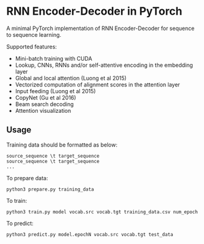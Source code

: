 # RNN Encoder-Decoder in PyTorch

A minimal PyTorch implementation of RNN Encoder-Decoder for sequence to sequence learning.

Supported features:
- Mini-batch training with CUDA
- Lookup, CNNs, RNNs and/or self-attentive encoding in the embedding layer
- Global and local attention (Luong et al 2015)
- Vectorized computation of alignment scores in the attention layer
- Input feeding (Luong et al 2015)
- CopyNet (Gu et al 2016)
- Beam search decoding
- Attention visualization

## Usage

Training data should be formatted as below:
```
source_sequence \t target_sequence
source_sequence \t target_sequence
...
```

To prepare data:
```
python3 prepare.py training_data
```

To train:
```
python3 train.py model vocab.src vocab.tgt training_data.csv num_epoch
```

To predict:
```
python3 predict.py model.epochN vocab.src vocab.tgt test_data
```
